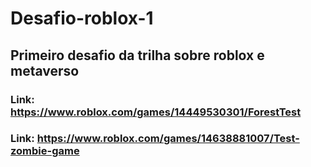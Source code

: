 # Desafio-roblox-1

## Primeiro desafio da trilha sobre roblox e metaverso

### Link: https://www.roblox.com/games/14449530301/ForestTest
### Link: https://www.roblox.com/games/14638881007/Test-zombie-game

